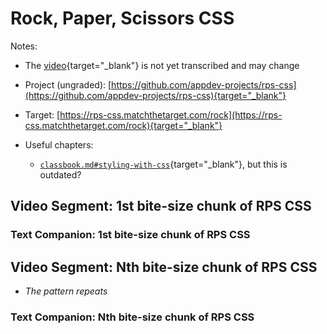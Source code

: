 # Rock, Paper, Scissors CSS

Notes:

  - The [video](https://uchicago.hosted.panopto.com/Panopto/Pages/Viewer.aspx?id=d8c4d225-34ea-4fb9-b14f-ab9e00dd4f60&start=0){target="_blank"} is not yet transcribed and may change

  - Project (ungraded): [https://github.com/appdev-projects/rps-css](https://github.com/appdev-projects/rps-css){target="_blank"}

  - Target: [https://rps-css.matchthetarget.com/rock](https://rps-css.matchthetarget.com/rock){target="_blank"}

  - Useful chapters:

    - [`classbook.md#styling-with-css`](https://github.com/firstdraft/appdev-chapters/blob/benp-edits/classbook.md#styling-with-css){target="_blank"}, but this is outdated?

## Video Segment: 1st bite-size chunk of RPS CSS

### Text Companion: 1st bite-size chunk of RPS CSS

## Video Segment: Nth bite-size chunk of RPS CSS

  - *The pattern repeats*

### Text Companion: Nth bite-size chunk of RPS CSS